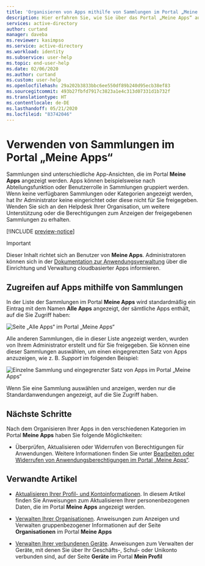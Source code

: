 ```yaml
---
title: 'Organisieren von Apps mithilfe von Sammlungen im Portal „Meine Apps“: Azure Active Directory | Microsoft-Dokumentation'
description: Hier erfahren Sie, wie Sie über das Portal „Meine Apps“ auf Sammlungen für die cloudbasierten Apps Ihrer Organisation zugreifen und sie verwalten.
services: active-directory
author: curtand
manager: daveba
ms.reviewer: kasimpso
ms.service: active-directory
ms.workload: identity
ms.subservice: user-help
ms.topic: end-user-help
ms.date: 02/06/2020
ms.author: curtand
ms.custom: user-help
ms.openlocfilehash: 29a202b3833bbc6ee550df89b240d95ecb38ef83
ms.sourcegitcommit: 493b27fbfd7917c3823a1e4c313d07331d1b732f
ms.translationtype: HT
ms.contentlocale: de-DE
ms.lasthandoff: 05/21/2020
ms.locfileid: "83742046"
---
```

# <a name="use-collections-in-the-my-apps-portal"></a>Verwenden von Sammlungen im Portal „Meine Apps“

Sammlungen sind unterschiedliche App-Ansichten, die im Portal **Meine Apps** angezeigt werden. Apps können beispielsweise nach Abteilungsfunktion oder Benutzerrolle in Sammlungen gruppiert werden. Wenn keine verfügbaren Sammlungen oder Kategorien angezeigt werden, hat Ihr Administrator keine eingerichtet oder diese nicht für Sie freigegeben. Wenden Sie sich an den Helpdesk Ihrer Organisation, um weitere Unterstützung oder die Berechtigungen zum Anzeigen der freigegebenen Sammlungen zu erhalten.

[!INCLUDE [preview-notice](../../../includes/active-directory-end-user-my-apps-and-workspaces.md)]

>[!Important]
>Dieser Inhalt richtet sich an Benutzer von **Meine Apps**. Administratoren können sich in der [Dokumentation zur Anwendungsverwaltung](https://docs.microsoft.com/azure/active-directory/manage-apps/access-panel-workspaces) über die Einrichtung und Verwaltung cloudbasierter Apps informieren.

## <a name="access-apps-using-collections"></a>Zugreifen auf Apps mithilfe von Sammlungen

In der Liste der Sammlungen im Portal **Meine Apps** wird standardmäßig ein Eintrag mit dem Namen **Alle Apps** angezeigt, der sämtliche Apps enthält, auf die Sie Zugriff haben:

![Seite „Alle Apps“ im Portal „Meine Apps“](media/my-applications-portal-workspaces/my-apps-all.png)

Alle anderen Sammlungen, die in dieser Liste angezeigt werden, wurden von Ihrem Administrator erstellt und für Sie freigegeben. Sie können eine dieser Sammlungen auswählen, um einen eingegrenzten Satz von Apps anzuzeigen, wie z. B. *Support* im folgenden Beispiel:

![Einzelne Sammlung und eingegrenzter Satz von Apps im Portal „Meine Apps“](media/my-applications-portal-workspaces/my-apps-workspace.png)

Wenn Sie eine Sammlung auswählen und anzeigen, werden nur die Standardanwendungen angezeigt, auf die Sie Zugriff haben.

## <a name="next-steps"></a>Nächste Schritte

Nach dem Organisieren Ihrer Apps in den verschiedenen Kategorien im Portal **Meine Apps** haben Sie folgende Möglichkeiten:

- Überprüfen, Aktualisieren oder Widerrufen von Berechtigungen für Anwendungen. Weitere Informationen finden Sie unter [Bearbeiten oder Widerrufen von Anwendungsberechtigungen im Portal „Meine Apps“](my-applications-portal-permissions-saved-accounts.md).

## <a name="related-articles"></a>Verwandte Artikel

- [Aktualisieren Ihrer Profil- und Kontoinformationen](my-account-portal-overview.md). In diesem Artikel finden Sie Anweisungen zum Aktualisieren Ihrer personenbezogenen Daten, die im Portal **Meine Apps** angezeigt werden.

- [Verwalten Ihrer Organisationen](my-account-portal-organizations-page.md). Anweisungen zum Anzeigen und Verwalten gruppenbezogener Informationen auf der Seite **Organisationen** im Portal **Meine Apps**

- [Verwalten Ihrer verbundenen Geräte](my-account-portal-devices-page.md). Anweisungen zum Verwalten der Geräte, mit denen Sie über Ihr Geschäfts-, Schul- oder Unikonto verbunden sind, auf der Seite **Geräte** im Portal **Mein Profil**
